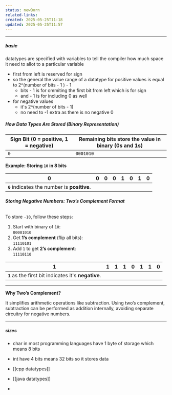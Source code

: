 ```yaml
---
status: newBorn
related-links: 
created: 2025-05-25T11:18
updated: 2025-05-25T11:57
---
```

---
##### basic
datatypes are specified with variables to tell the compiler how much space it need to allot to a particular variable
- first from left is reserved for sign 
- so the general the value range of a datatype for positive values is equal to 2^(number of bits - 1 ) - 1 
	- bits - 1 is for ommiting the first bit from left which is for sign
	- and - 1 is for including 0 as well 
- for negative values
	- it's 2^(number of bits - 1) 
	- no need to -1 extra as there is no negative 0
##### **How Data Types Are Stored (Binary Representation)**

| Sign Bit (0 = positive, 1 = negative) | Remaining bits store the value in binary (0s and 1s) |
| ------------------------------------- | ---------------------------------------------------- |
| `0`                                   | `0001010`                                            |
**Example: Storing `10` in 8 bits**

|0|0|0|0|1|0|1|0|
|---|---|---|---|---|---|---|---|
|**`0`** indicates the number is **positive**.||||||||

###### **Storing Negative Numbers: Two’s Complement Format**
To store `-10`, follow these steps:
1. Start with binary of `10`:  
    `00001010`
2. Get **1’s complement** (flip all bits):  
    `11110101`
3. Add `1` to get **2’s complement**:  
    `11110110`

|1|1|1|1|0|1|1|0|
|---|---|---|---|---|---|---|---|
|**`1`** as the first bit indicates it's **negative**.||||||||

---

**Why Two’s Complement?**

It simplifies arithmetic operations like subtraction. Using two’s complement, subtraction can be performed as addition internally, avoiding separate circuitry for negative numbers.


---

##### sizes
- char in most programming languages have 1 byte of storage which means 8 bits
- int have 4 bits means 32 bits so it stores data

- [[cpp datatypes]]
- [[java datatypes]]
- 